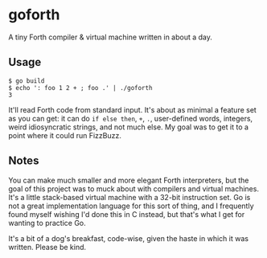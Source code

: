 # goforth

A tiny Forth compiler & virtual machine written in about a day.

## Usage

```
$ go build
$ echo ': foo 1 2 + ; foo .' | ./goforth
3
```

It'll read Forth code from standard input. It's about as minimal a feature set as you can get: it can do `if else then`, `+`, `.`, user-defined words, integers, weird idiosyncratic strings, and not much else. My goal was to get it to a point where it could run FizzBuzz.

## Notes

You can make much smaller and more elegant Forth interpreters, but the goal of this project was to muck about with compilers and virtual machines. It's a little stack-based virtual machine with a 32-bit instruction set. Go is not a great implementation language for this sort of thing, and I frequently found myself wishing I'd done this in C instead, but that's what I get for wanting to practice Go.

It's a bit of a dog's breakfast, code-wise, given the haste in which it was written. Please be kind.
